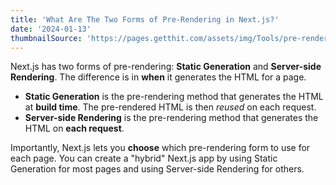 ```yaml
---
title: 'What Are The Two Forms of Pre-Rendering in Next.js?'
date: '2024-01-13'
thumbnailSource: 'https://pages.getthit.com/assets/img/Tools/pre-rendering-testing-tool/the-impact-of-pre-rendering.webp'
---
```


Next.js has two forms of pre-rendering: **Static Generation** and **Server-side Rendering**. The difference is in **when** it generates the HTML for a page.

- **Static Generation** is the pre-rendering method that generates the HTML at **build time**. The pre-rendered HTML is then _reused_ on each request.
- **Server-side Rendering** is the pre-rendering method that generates the HTML on **each request**.

Importantly, Next.js lets you **choose** which pre-rendering form to use for each page. You can create a "hybrid" Next.js app by using Static Generation for most pages and using Server-side Rendering for others.